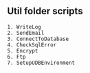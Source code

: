 ## Util folder scripts
    1. WriteLog
    2. SendEmail
    3. ConnectToDatabase
    4. CheckSqlError
    5. Encrypt
    6. Ftp
    7. SetupUDBEnvironment

